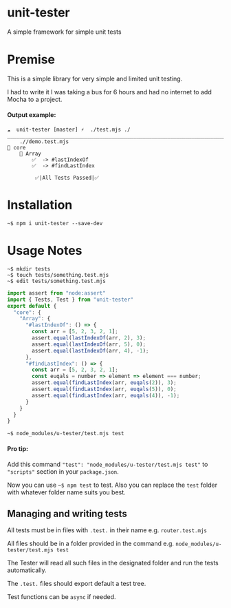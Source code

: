 # unit-tester
A simple framework for simple unit tests

# Premise

This is a simple library for very simple and limited unit testing.

I had to write it I was taking a bus for 6 hours and had no internet to add Mocha to a project.

#### Output example:

```
☁  unit-tester [master] ⚡  ./test.mjs ./
________________________________________________________________________________________________
	.//demo.test.mjs
🧪 core
	🧪 Array
		✅  -> #lastIndexOf
		✅  -> #findLastIndex

		 ✅|All Tests Passed|✅
```

# Installation
```
~$ npm i unit-tester --save-dev
```

# Usage Notes

```
~$ mkdir tests
~$ touch tests/something.test.mjs
~$ edit tests/something.test.mjs
```

```js
import assert from "node:assert"
import { Tests, Test } from "unit-tester"
export default {
  "core": {
    "Array": {
      "#lastIndexOf": () => {
        const arr = [5, 2, 3, 2, 1];
        assert.equal(lastIndexOf(arr, 2), 3);
        assert.equal(lastIndexOf(arr, 5), 0);
        assert.equal(lastIndexOf(arr, 4), -1);
      },
      "#findLastIndex": () => {
        const arr = [5, 2, 3, 2, 1];
        const euqals = number => element => element === number;
        assert.equal(findLastIndex(arr, euqals(2)), 3);
        assert.equal(findLastIndex(arr, euqals(5)), 0);
        assert.equal(findLastIndex(arr, euqals(4)), -1);
      }
    }
  }
}
```

```
~$ node_modules/u-tester/test.mjs test
```

#### Pro tip:

Add this command `"test": "node_modules/u-tester/test.mjs test"` to `"scripts"` section in your `package.json`.

Now you can use `~$ npm test` to test. Also you can replace the `test` folder with whatever folder name suits you best.


## Managing and writing tests

All tests must be in files with `.test.` in their name e.g. `router.test.mjs`

All files should be in a folder provided in the command e.g. `node_modules/u-tester/test.mjs test`

The Tester will read all such files in the designated folder and run the tests automatically.

The `.test.` files should export default a test tree.

Test functions can be `async` if needed.
